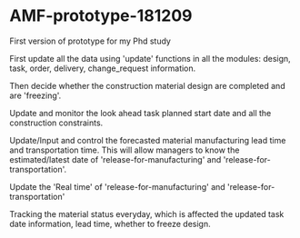# AMF-prototype-181209
First version of prototype for my Phd study



First update all the data using 'update' functions in all the modules: design, task, order, delivery, change_request information.

Then decide whether the construction material design are completed and are 'freezing'.

Update and monitor the look ahead task planned start date and all the construction constraints.

Update/Input and control the forecasted material manufacturing lead time and transportation time. This will allow managers to know the 
estimated/latest date of 'release-for-manufacturing' and 'release-for-transportation'.

Update the 'Real time' of 'release-for-manufacturing' and 'release-for-transportation'

Tracking the material status everyday, which is affected the updated task date information, lead time, whether to freeze design. 
